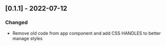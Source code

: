 ## [0.1.1] - 2022-07-12

### Changed

- Remove old code from app component and add CSS HANDLES to better manage styles